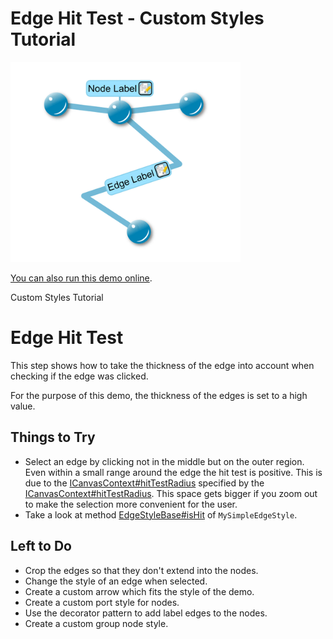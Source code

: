 # Edge Hit Test - Custom Styles Tutorial

<img src="../../resources/image/tutorial2step17.png" alt="demo-thumbnail" height="320"/>

[You can also run this demo online](https://live.yworks.com/demos/02-tutorial-custom-styles/17-edge-hit-test/index.html).

Custom Styles Tutorial

# Edge Hit Test

This step shows how to take the thickness of the edge into account when checking if the edge was clicked.

For the purpose of this demo, the thickness of the edges is set to a high value.

## Things to Try

- Select an edge by clicking not in the middle but on the outer region. Even within a small range around the edge the hit test is positive. This is due to the [ICanvasContext#hitTestRadius](https://docs.yworks.com/yfileshtml/#/api/ICanvasContext#hitTestRadius) specified by the [ICanvasContext#hitTestRadius](https://docs.yworks.com/yfileshtml/#/api/ICanvasContext#hitTestRadius). This space gets bigger if you zoom out to make the selection more convenient for the user.
- Take a look at method [EdgeStyleBase#isHit](https://docs.yworks.com/yfileshtml/#/api/EdgeStyleBase#isHit) of `MySimpleEdgeStyle`.

## Left to Do

- Crop the edges so that they don't extend into the nodes.
- Change the style of an edge when selected.
- Create a custom arrow which fits the style of the demo.
- Create a custom port style for nodes.
- Use the decorator pattern to add label edges to the nodes.
- Create a custom group node style.
